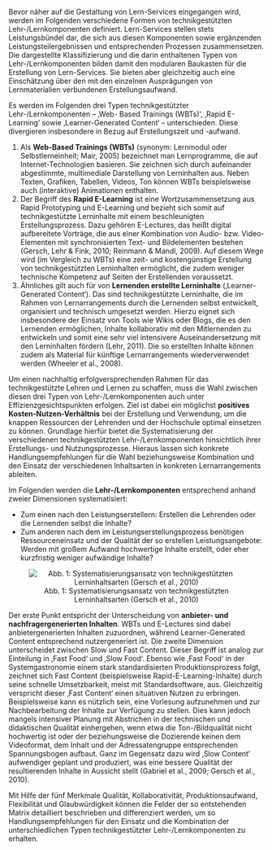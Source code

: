 Bevor näher auf die Gestaltung von Lern-Services eingegangen wird, werden im Folgenden verschiedene Formen von technikgestützten Lehr-/Lernkomponenten definiert. Lern-Services stellen stets Leistungsbündel dar, die sich aus diesen Komponenten sowie ergänzenden Leistungsteilergebnissen und entsprechenden Prozessen zusammensetzen. Die dargestellte Klassifizierung und die darin enthaltenen Typen von Lehr-/Lernkomponenten bilden damit den modularen Baukasten für die Erstellung von Lern-Services. Sie bieten aber gleichzeitig auch eine Einschätzung über den mit den einzelnen Ausprägungen von Lernmaterialien verbundenen Erstellungsaufwand.

Es werden im Folgenden drei Typen technikgestützter Lehr-/Lernkomponenten – ‚Web- Based Trainings (WBTs)‘, ‚Rapid E-Learning‘ sowie ‚Learner-Generated Content‘ – unterschieden. Diese divergieren insbesondere in Bezug auf Erstellungszeit und -aufwand.

1. Als **Web-Based Trainings (WBTs)** (synonym: Lernmodul oder Selbstlerneinheit; Mair, 2005) bezeichnet man Lernprogramme, die auf Internet-Technologien basieren. Sie zeichnen sich durch aufeinander abgestimmte, multimediale Darstellung von Lerninhalten aus. Neben Texten, Grafiken, Tabellen, Videos, Ton können WBTs beispielsweise auch (interaktive) Animationen enthalten.
2. Der Begriff des **Rapid E-Learning** ist eine Wortzusammensetzung aus Rapid Prototyping und E-Learning und bezieht sich somit auf technikgestützte Lerninhalte mit einem beschleunigten Erstellungsprozess. Dazu gehören E-Lectures, das heißt digital aufbereitete Vorträge, die aus einer Kombination von Audio- bzw. Video-Elementen mit synchronisierten Text- und Bildelementen bestehen (Gersch, Lehr &amp; Fink, 2010; Reinmann &amp; Mandl, 2009). Auf diesem Wege wird (im Vergleich zu WBTs) eine zeit- und kostengünstige Erstellung von technikgestützten Lerninhalten ermöglicht, die zudem weniger technische Kompetenz auf Seiten der Erstellenden voraussetzt.
3. Ähnliches gilt auch für von **Lernenden erstellte Lerninhalte** (‚Learner-Generated Content‘). Das sind technikgestützte Lerninhalte, die im Rahmen von Lernarrangements durch die Lernenden selbst entwickelt, organisiert und technisch umgesetzt werden. Hierzu eignet sich insbesondere der Einsatz von Tools wie Wikis oder Blogs, die es den Lernenden ermöglichen, Inhalte kollaborativ mit den Mitlernenden zu entwickeln und somit eine sehr viel intensivere Auseinandersetzung mit den Lerninhalten fördern (Lehr, 2011). Die so erstellten Inhalte können zudem als Material für künftige Lernarrangements wiederverwendet werden (Wheeler et al., 2008).

Um einen nachhaltig erfolgversprechenden Rahmen für das technikgestützte Lehren und Lernen zu schaffen, muss die Wahl zwischen diesen drei Typen von Lehr-/Lernkomponenten auch unter Effizienzgesichtspunkten erfolgen. Ziel ist dabei ein möglichst **positives Kosten-Nutzen-Verhältnis** bei der Erstellung und Verwendung, um die knappen Ressourcen der Lehrenden und der Hochschule optimal einsetzen zu können. Grundlage hierfür bietet die Systematisierung der verschiedenen technikgestützten Lehr-/Lernkomponenten hinsichtlich ihrer Erstellungs- und Nutzungsprozesse. Hieraus lassen sich konkrete Handlungsempfehlungen für die Wahl beziehungsweise Kombination und den Einsatz der verschiedenen Inhaltsarten in konkreten Lernarrangements ableiten.

Im Folgenden werden die **Lehr-/Lernkomponenten** entsprechend anhand zweier Dimensionen systematisiert:

- Zum einen nach den Leistungserstellern: Erstellen die Lehrenden oder die Lernenden selbst die Inhalte?
- Zum anderen nach dem im Leistungserstellungsprozess benötigen Ressourceneinsatz und der Qualität der so erstellen Leistungsangebote: Werden mit großem Aufwand hochwertige Inhalte erstellt, oder eher kurzfristig weniger aufwändige Inhalte?

<center><figure>
  <img src="img/1_Systematisierungsansatz_von_technikgestützten_Lerninhaltsarten_Gersch_et_al_2010.jpg" alt="Abb. 1: Systematisierungsansatz von technikgestützten Lerninhaltsarten (Gersch et al., 2010)">
  <figcaption>Abb. 1: Systematisierungsansatz von technikgestützten Lerninhaltsarten (Gersch et al., 2010)</figcaption>
</figure></center>


Der erste Punkt entspricht der Unterscheidung von **anbieter- und nachfragergenerierten Inhalten**. WBTs und E-Lectures sind dabei anbietergenerierten Inhalten zuzuordnen, während Learner-Generated Content entsprechend nutzergeneriert ist. Die zweite Dimension unterscheidet zwischen Slow und Fast Content. Dieser Begriff ist analog zur Einteilung in ‚Fast Food‘ und ‚Slow Food‘. Ebenso wie ‚Fast Food‘ in der Systemgastronomie einem stark standardisierten Produktionsprozess folgt, zeichnet sich Fast Content (beispielsweise Rapid-E-Learning-Inhalte) durch seine schnelle Umsetzbarkeit, meist mit Standardsoftware, aus. Gleichzeitig verspricht dieser ‚Fast Content‘ einen situativen Nutzen zu erbringen. Beispielsweise kann es nützlich sein, eine Vorlesung aufzunehmen und zur Nachbearbeitung der Inhalte zur Verfügung zu stellen. Dies kann jedoch mangels intensiver Planung mit Abstrichen in der technischen und didaktischen Qualität einhergehen, wenn etwa die Ton-/Bildqualität nicht hochwertig ist oder der beziehungsweise die Dozierende keinen dem Videoformat, dem Inhalt und der Adressatengruppe entsprechenden Spannungsbogen aufbaut. Ganz im Gegensatz dazu wird ‚Slow Content‘ aufwendiger geplant und produziert, was eine bessere Qualität der resultierenden Inhalte in Aussicht stellt (Gabriel et al., 2009; Gersch et al., 2010).

Mit Hilfe der fünf Merkmale Qualität, Kollaborativität, Produktionsaufwand, Flexibilität und Glaubwürdigkeit können die Felder der so entstehenden Matrix detailliert beschrieben und differenziert werden, um so Handlungsempfehlungen für den Einsatz und die Kombination der unterschiedlichen Typen technikgestützter Lehr-/Lernkomponenten zu erhalten.
